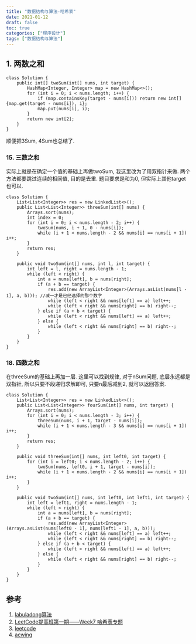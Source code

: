 ```yaml
---
title: "数据结构与算法-哈希表"
date: 2021-01-12
draft: false
toc: true
categories: ["程序设计"]
tags: ["数据结构与算法"]
---
```


## 1. 两数之和
```
class Solution {
    public int[] twoSum(int[] nums, int target) {
        HashMap<Integer, Integer> map = new HashMap<>();
        for (int i = 0; i < nums.length; i++) {
            if (map.containsKey(target - nums[i])) return new int[]{map.get(target - nums[i]), i};
            map.put(nums[i], i);
        }
        return new int[2];
    }
}
```

顺便把3Sum, 4Sum也总结了.

### 15. 三数之和
实际上就是在确定一个值的基础上再做twoSum, 我这里改为了用双指针来做. 两个方法都要跳过连续的相同值, 目的是去重. 题目要求是和为0, 但实际上其他target也可以.
```
class Solution {
    List<List<Integer>> res = new LinkedList<>();
    public List<List<Integer>> threeSum(int[] nums) {
        Arrays.sort(nums);
        int index = 0;
        for (int i = 0; i < nums.length - 2; i++) {
            twoSum(nums, i + 1, 0 - nums[i]);
            while (i + 1 < nums.length - 2 && nums[i] == nums[i + 1]) i++;
        }
        return res;
    }

    public void twoSum(int[] nums, int l, int target) {
        int left = l, right = nums.length - 1;
        while (left < right) {
            int a = nums[left], b = nums[right];
            if (a + b == target) {
                res.add(new ArrayList<Integer>(Arrays.asList(nums[l - 1], a, b))); //减一才是已经选择的那个数字
                while (left < right && nums[left] == a) left++;
                while (left < right && nums[right] == b) right--;
            } else if (a + b < target) {
                while (left < right && nums[left] == a) left++;
            } else {
                while (left < right && nums[right] == b) right--;
            }
        }
    }
}
```

### 18. 四数之和
在threeSum的基础上再加一层. 这里可以找到规律, 对于nSum问题, 底层永远都是双指针, 所以只要不段递归求解即可, 只要n最后减到2, 就可以返回答案.
```
class Solution {
    List<List<Integer>> res = new LinkedList<>();
    public List<List<Integer>> fourSum(int[] nums, int target) {
        Arrays.sort(nums);
        for (int i = 0; i < nums.length - 3; i++) {
            threeSum(nums, i + 1, target - nums[i]);
            while (i + 1 < nums.length - 3 && nums[i] == nums[i + 1]) i++;
        }
        return res;
    }
    
    public void threeSum(int[] nums, int left0, int target) {
        for (int i = left0; i < nums.length - 2; i++) {
            twoSum(nums, left0, i + 1, target - nums[i]);
            while (i + 1 < nums.length - 2 && nums[i] == nums[i + 1]) i++;
        }
    }

    public void twoSum(int[] nums, int left0, int left1, int target) {
        int left = left1, right = nums.length - 1;
        while (left < right) {
            int a = nums[left], b = nums[right];
            if (a + b == target) {
                res.add(new ArrayList<Integer>(Arrays.asList(nums[left0 - 1], nums[left1 - 1], a, b)));
                while (left < right && nums[left] == a) left++;
                while (left < right && nums[right] == b) right--;
            } else if (a + b < target) {
                while (left < right && nums[left] == a) left++;
            } else {
                while (left < right && nums[right] == b) right--;
            }
        }
    }
}
```

## 参考
1. [labuladong算法](https://mp.weixin.qq.com/s/1221AWsL7G89RtaHyHjRPNJENA)
2. [LeetCode提高班第一期——Week7 哈希表专题](https://www.bilibili.com/video/BV1Lb411w74Y)
3. [leetcode](https://leetcode-cn.com)
4. [acwing](https://www.acwing.com/problem/) 